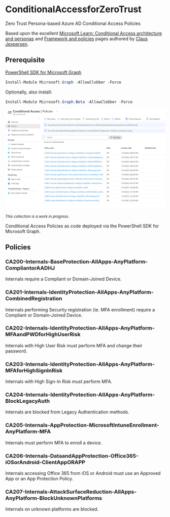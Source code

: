 # ConditionalAccessforZeroTrust

Zero Trust Persona-based Azure AD Conditional Access Policies

Based upon the excellent [Microsoft Learn: Conditional Access architecture and personas](https://learn.microsoft.com/en-us/azure/architecture/guide/security/conditional-access-architecture) and [Framework and policies](https://learn.microsoft.com/en-us/azure/architecture/guide/security/conditional-access-framework) pages authored by [Claus Jespersen](https://www.linkedin.com/in/claus-jespersen-25b0422/).

## Prerequisite
[PowerShell SDK for Microsoft Graph](https://github.com/microsoftgraph/msgraph-sdk-powershell)
```powershell
Install-Module Microsoft.Graph -AllowClobber -Force
```
Optionally, also install:
```powershell
Install-Module Microsoft.Graph.Beta -AllowClobber -Force
```

<img src="images/internals.PNG" width="800">

<small>*This collection is a work in progress*.</small>

Conditional Access Policies as code deployed via the PowerShell SDK for Microsoft Graph.

## Policies

### CA200-Internals-BaseProtection-AllApps-AnyPlatform-CompliantorAADHJ
Internals require a Compliant or Domain-Joined Device.

### CA201-Internals-IdentityProtection-AllApps-AnyPlatform-CombinedRegistration
Internals performing Security registration (ie. MFA enrollment) require a Compliant or Domain-Joined Device.

### CA202-Internals-IdentityProtection-AllApps-AnyPlatform-MFAandPWDforHighUserRisk
Internals with High User Risk must perform MFA and change their password.

### CA203-Internals-IdentityProtection-AllApps-AnyPlatform-MFAforHighSignInRisk
Internals with High Sign-In Risk must perform MFA.

### CA204-Internals-IdentityProtection-AllApps-AnyPlatform-BlockLegacyAuth
Internals are blocked from Legacy Authentication methods.

### CA205-Internals-AppProtection-MicrosoftIntuneEnrollment-AnyPlatform-MFA
Internals must perform MFA to enroll a device.

### CA206-Internals-DataandAppProtection-Office365-iOSorAndroid-ClientAppORAPP
Internals accessing Office 365 from iOS or Android must use an Approved App or an App Protection Policy.

### CA207-Internals-AttackSurfaceReduction-AllApps-AnyPlatform-BlockUnknownPlatforms
Internals on unknown platforms are blocked.

